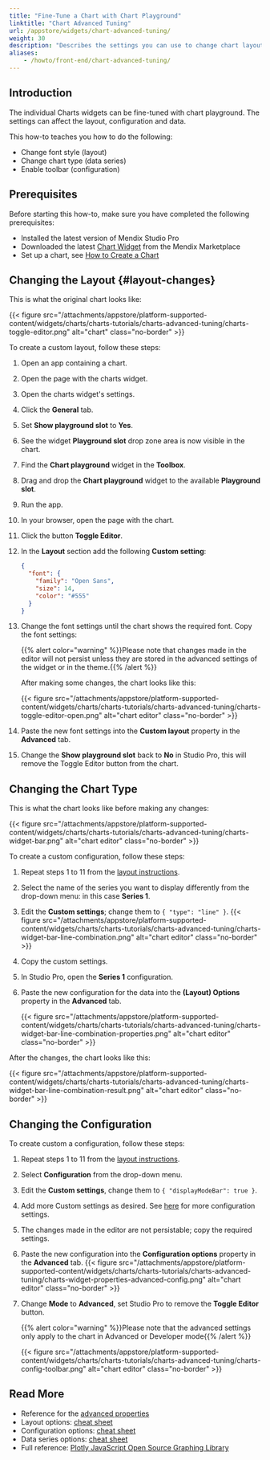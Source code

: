 ```yaml
---
title: "Fine-Tune a Chart with Chart Playground"
linktitle: "Chart Advanced Tuning"
url: /appstore/widgets/chart-advanced-tuning/
weight: 30
description: "Describes the settings you can use to change chart layouts and types"
aliases:
    - /howto/front-end/chart-advanced-tuning/
---
```


## Introduction

The individual Charts widgets can be fine-tuned with chart playground. The settings can affect the layout, configuration and data.

This how-to teaches you how to do the following:  

* Change font style (layout)
* Change chart type (data series)
* Enable toolbar (configuration)

## Prerequisites

Before starting this how-to, make sure you have completed the following prerequisites:

* Installed the latest version of Mendix Studio Pro
* Downloaded the latest [Chart Widget](/appstore/widgets/charts/) from the Mendix Marketplace
* Set up a chart, see [How to Create a Chart](/howto/front-end/charts-basic-create/)

## Changing the Layout {#layout-changes}

This is what the original chart looks like:

{{< figure src="/attachments/appstore/platform-supported-content/widgets/charts/charts-tutorials/charts-advanced-tuning/charts-toggle-editor.png" alt="chart" class="no-border" >}}

To create a custom layout, follow these steps:

1. Open an app containing a chart.
1. Open the page with the charts widget.
1. Open the charts widget's settings.
1. Click the **General** tab.
1. Set **Show playground slot** to **Yes**.
1. See the widget **Playground slot** drop zone area is now visible in the chart.
1. Find the **Chart playground** widget in the **Toolbox**.
1. Drag and drop the **Chart playground** widget to the available **Playground slot**.
1. Run the app.
1. In your browser, open the page with the chart.
1. Click the button **Toggle Editor**.
1. In the **Layout** section add the following **Custom setting**:

    ```json
    {
      "font": {
        "family": "Open Sans",
        "size": 14,
        "color": "#555"
      }
    }
    ```

1. Change the font settings until the chart shows the required font. Copy the font settings:

    {{% alert color="warning" %}}Please note that changes made in the editor will not persist unless they are stored in the advanced settings of the widget or in the theme.{{% /alert %}}

    After making some changes, the chart looks like this:

    {{< figure src="/attachments/appstore/platform-supported-content/widgets/charts/charts-tutorials/charts-advanced-tuning/charts-toggle-editor-open.png" alt="chart editor" class="no-border" >}}

1. Paste the new font settings into the **Custom layout** property in the **Advanced** tab.
1. Change the **Show playground slot** back to **No** in Studio Pro, this will remove the Toggle Editor button from the chart.  

## Changing the Chart Type

This is what the chart looks like before making any changes:

{{< figure src="/attachments/appstore/platform-supported-content/widgets/charts/charts-tutorials/charts-advanced-tuning/charts-widget-bar.png" alt="chart editor" class="no-border" >}}

To create a custom configuration, follow these steps:

1. Repeat steps 1 to 11 from the [layout instructions](#layout-changes).
2. Select the name of the series you want to display differently from the drop-down menu: in this case **Series 1**.
3. Edit the **Custom settings**; change them to `{ "type": "line" }`.
    {{< figure src="/attachments/appstore/platform-supported-content/widgets/charts/charts-tutorials/charts-advanced-tuning/charts-widget-bar-line-combination.png" alt="chart editor" class="no-border" >}}
4. Copy the custom settings.
5. In Studio Pro, open the **Series 1** configuration.
6. Paste the new configuration for the data into the **(Layout) Options** property in the **Advanced** tab.

    {{< figure src="/attachments/appstore/platform-supported-content/widgets/charts/charts-tutorials/charts-advanced-tuning/charts-widget-bar-line-combination-properties.png" alt="chart editor" class="no-border" >}}

After the changes, the chart looks like this:

{{< figure src="/attachments/appstore/platform-supported-content/widgets/charts/charts-tutorials/charts-advanced-tuning/charts-widget-bar-line-combination-result.png" alt="chart editor" class="no-border" >}}

## Changing the Configuration 

To create custom a configuration, follow these steps:

1. Repeat steps 1 to 11 from the [layout instructions](#layout-changes).
2. Select **Configuration** from the drop-down menu.
3. Edit the **Custom settings**, change them to `{ "displayModeBar": true }`.
4. Add more Custom settings as desired. See [here](https://plot.ly/javascript/configuration-options/) for more configuration settings.
5. The changes made in the editor are not persistable; copy the required settings.
6. Paste the new configuration into the **Configuration options** property in the **Advanced** tab.
    {{< figure src="/attachments/appstore/platform-supported-content/widgets/charts/charts-tutorials/charts-advanced-tuning/charts-widget-properties-advanced-config.png" alt="chart editor" class="no-border" >}}
7. Change **Mode** to **Advanced**, set Studio Pro to remove the **Toggle Editor** button.

    {{% alert color="warning" %}}Please note that the advanced settings only apply to the chart in Advanced or Developer mode{{% /alert %}}

    {{< figure src="/attachments/appstore/platform-supported-content/widgets/charts/charts-tutorials/charts-advanced-tuning/charts-config-toolbar.png" alt="chart editor" class="no-border" >}}

## Read More

* Reference for the [advanced properties](/refguide/charts-configuration/#advanced)
* Layout options: [cheat sheet](/refguide/charts-advanced-cheat-sheet/#layout-all)  
* Configuration options: [cheat sheet](/refguide/charts-advanced-cheat-sheet/#config-options)  
* Data series options: [cheat sheet](/refguide/charts-advanced-cheat-sheet/#data-series)  
* Full reference: [Plotly JavaScript Open Source Graphing Library](https://plot.ly/javascript/)
